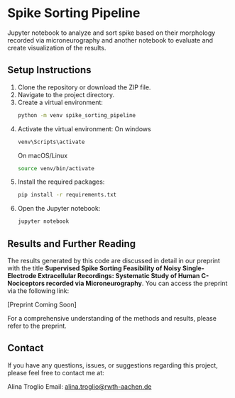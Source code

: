 # Spike Sorting Pipeline
Jupyter notebook to analyze and sort spike based on their morphology recorded via microneurography and another notebook to evaluate and create visualization of the results.

## Setup Instructions

1. Clone the repository or download the ZIP file.
2. Navigate to the project directory.
3. Create a virtual environment:
   ```bash
   python -m venv spike_sorting_pipeline
4. Activate the virtual environment:
   On windows
   ```bash
   venv\Scripts\activate
   ```
   On macOS/Linux
   ```bash
   source venv/bin/activate
   ```
5. Install the required packages:
    ```bash
    pip install -r requirements.txt
    ```
6. Open the Jupyter notebook:
     ```bash
    jupyter notebook
    ```

## Results and Further Reading

The results generated by this code are discussed in detail in our preprint with the title <b>Supervised Spike Sorting Feasibility of Noisy Single-Electrode Extracellular Recordings: Systematic Study of Human C-Nociceptors recorded via Microneurography</b>. You can access the preprint via the following link:

<!--[Link Text](URL) -->
[Preprint Coming Soon]

For a comprehensive understanding of the methods and results, please refer to the preprint.

## Contact
If you have any questions, issues, or suggestions regarding this project, please feel free to contact me at:

Alina Troglio
Email: alina.troglio@rwth-aachen.de
